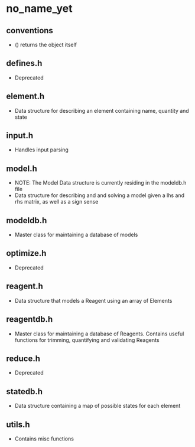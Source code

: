# no_name_yet
 
## conventions
+ () returns the object itself

## defines.h
+ Deprecated

## element.h
+ Data structure for describing an element containing name, quantity and state

## input.h
+ Handles input parsing 

## model.h
+ NOTE: The Model Data structure is currently residing in the modeldb.h file
+ Data structure for describing and and solving a model given a lhs and rhs matrix, as well as a sign sense

## modeldb.h
+ Master class for maintaining a database of models

## optimize.h
+ Deprecated

## reagent.h
+ Data structure that models a Reagent using an array of Elements

## reagentdb.h
+ Master class for maintaining a database of Reagents. Contains useful functions for trimming, quantifying and validating Reagents

## reduce.h
+ Deprecated

## statedb.h
+ Data structure containing a map of possible states for each element

## utils.h
+ Contains misc functions